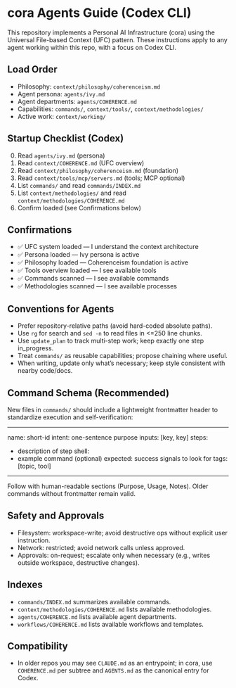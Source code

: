 # cora Agents Guide (Codex CLI)

This repository implements a Personal AI Infrastructure (cora) using the Universal File-based Context (UFC) pattern. These instructions apply to any agent working within this repo, with a focus on Codex CLI.

## Load Order
- Philosophy: `context/philosophy/coherenceism.md`
- Agent persona: `agents/ivy.md`
- Agent departments: `agents/COHERENCE.md`
- Capabilities: `commands/`, `context/tools/`, `context/methodologies/`
- Active work: `context/working/`

## Startup Checklist (Codex)
0. Read `agents/ivy.md` (persona)
1. Read `context/COHERENCE.md` (UFC overview)
2. Read `context/philosophy/coherenceism.md` (foundation)
3. Read `context/tools/mcp/servers.md` (tools; MCP optional)
4. List `commands/` and read `commands/INDEX.md`
5. List `context/methodologies/` and read `context/methodologies/COHERENCE.md`
6. Confirm loaded (see Confirmations below)

## Confirmations
- ✅ UFC system loaded — I understand the context architecture
- ✅ Persona loaded — Ivy persona is active
- ✅ Philosophy loaded — Coherenceism foundation is active
- ✅ Tools overview loaded — I see available tools
- ✅ Commands scanned — I see available commands
- ✅ Methodologies scanned — I see available processes

## Conventions for Agents
- Prefer repository-relative paths (avoid hard-coded absolute paths).
- Use `rg` for search and `sed -n` to read files in <=250 line chunks.
- Use `update_plan` to track multi-step work; keep exactly one step in_progress.
- Treat `commands/` as reusable capabilities; propose chaining where useful.
- When writing, update only what’s necessary; keep style consistent with nearby code/docs.

## Command Schema (Recommended)
New files in `commands/` should include a lightweight frontmatter header to standardize execution and self-verification:

---
name: short-id
intent: one-sentence purpose
inputs: [key, key]
steps:
  - description of step
shell:
  - example command (optional)
expected: success signals to look for
tags: [topic, tool]
---

Follow with human-readable sections (Purpose, Usage, Notes). Older commands without frontmatter remain valid.

## Safety and Approvals
- Filesystem: workspace-write; avoid destructive ops without explicit user instruction.
- Network: restricted; avoid network calls unless approved.
- Approvals: on-request; escalate only when necessary (e.g., writes outside workspace, destructive changes).

## Indexes
- `commands/INDEX.md` summarizes available commands.
- `context/methodologies/COHERENCE.md` lists available methodologies.
- `agents/COHERENCE.md` lists available agent departments.
- `workflows/COHERENCE.md` lists available workflows and templates.

## Compatibility
- In older repos you may see `CLAUDE.md` as an entrypoint; in cora, use `COHERENCE.md` per subtree and `AGENTS.md` as the canonical entry for Codex.
